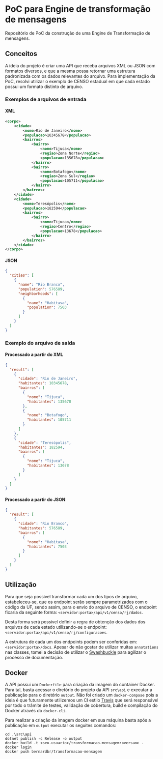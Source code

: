 # PoC para Engine de transformação de mensagens

Repositório de PoC da construção de uma Engine de Transformação de mensagens.

## Conceitos

A ideia do projeto é criar uma API que receba arquivos XML ou JSON com formatos diversos, e que a mesma possa retornar uma estrutura padronizada com os dados relevantes do arquivo. Para implementação da PoC, resolvi utilizar o exemplo de CENSO estadual em que cada estado possui um formato distinto de arquivo.

### Exemplos de arquivos de entrada

#### XML

```xml
<corpo>
    <cidade>
        <nome>Rio de Janeiro</nome>
        <populacao>10345678</populacao>
        <bairros>
            <bairro>
                <nome>Tijuca</nome>
                <regiao>Zona Norte</regiao>
                <populacao>135678</populacao>
            </bairro>
            <bairro>
                <nome>Botafogo</nome>
                <regiao>Zona Sul</regiao>
                <populacao>105711</populacao>
            </bairro>
        </bairros>
    </cidade>
    <cidade>
        <nome>Teresópolis</nome>
        <populacao>182594</populacao>
        <bairros>
            <bairro>
                <nome>Tijuca</nome>
                <regiao>Centro</regiao>
                <populacao>13678</populacao>
            </bairro>
        </bairros>
    </cidade>
</corpo>
```

#### JSON

```json
{
  "cities": [
    {
      "name": "Rio Branco",
      "population": 576589,
      "neighborhoods": [
        {
          "name": "Habitasa",
          "population": 7503
        }
      ]
    }
  ]
}
```

### Exemplo do arquivo de saída

#### Processado a partir do XML

```json
{
  "result": [
    {
      "cidade": "Rio de Janeiro",
      "habitantes": 10345678,
      "bairros": [
        {
          "nome": "Tijuca",
          "habitantes": 135678
        },
        {
          "nome": "Botafogo",
          "habitantes": 105711
        }
      ]
    },
    {
      "cidade": "Teresópolis",
      "habitantes": 182594,
      "bairros": [
        {
          "nome": "Tijuca",
          "habitantes": 13678
        }
      ]
    }
  ]
}
```

#### Processado a partir do JSON

```json
{
  "result": [
    {
      "cidade": "Rio Branco",
      "habitantes": 576589,
      "bairros": [
        {
          "nome": "Habitasa",
          "habitantes": 7503
        }
      ]
    }
  ]
}
```

## Utilização

Para que seja possível transformar cada um dos tipos de arquivo, estabeleceu-se, que os endpoint serão sempre parametrizados com o código da UF, sendo assim, para o envio do arquivo de CENSO, o endpoint ficaria da seguinte forma: `<servidor:porta>/api/v1/censo/rj/dados`.

Desta forma será possível definir a regra de obtenção dos dados dos arquivos de cada estado utilizando-se o endpoint: `<servidor:porta>/api/v1/censo/rj/configuracoes`.

A estrutura de cada um dos endpoints podem ser conferidas em: `<servidor:porta>/docs`. Apesar de não gostar de utilizar muitas `annotations` nas classes, tomei a decisão de utilizar o [Swashbuckle](https://github.com/domaindrivendev/Swashbuckle) para agilizar o processo de documentação.

## Docker

A API possui um `Dockerfile` para criação da imagem do container Docker. Para tal, basta acessar o diretório do projeto da API `src\api` e executar a publicação para o diretório `output`. Não foi criado um `docker-compose` pois a ideia é que futuramente utilizemos um CI estilo [Travis](https://travis-ci.org/) que será responsável por todo o trâmite de testes, validação de cobertura, build e compilação do Docker através do `docker-cli`.

Para realizar a criação da imagem docker em sua máquina basta após a publicação em `output` executar os seguites comandos:

```shell
cd .\src\api
dotnet publish -c Release -o output
docker build -t <seu-usuario>/transformacao-mensagem:<versao> .
docker login
docker push bernardbr/transformacao-mensagem
```
